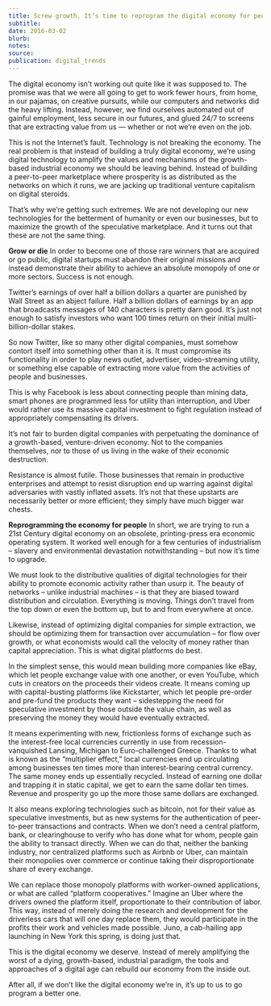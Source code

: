 ```yaml
---
title: Screw growth. It’s time to reprogram the digital economy for people
subtitle:
date: 2016-03-02
blurb:
notes:
source:
publication: digital_trends
---
```


The digital economy isn’t working out quite like it was supposed to.
The promise was that we were all going to get to work fewer hours, from home, in our pajamas, on creative pursuits, while our computers and networks did the heavy lifting. Instead, however, we find ourselves automated out of gainful employment, less secure in our futures, and glued 24/7 to screens that are extracting value from us — whether or not we’re even on the job.

This is not the Internet’s fault. Technology is not breaking the economy. The real problem is that instead of building a truly digital economy, we’re using digital technology to amplify the values and mechanisms of the growth-based industrial economy we should be leaving behind. Instead of building a peer-to-peer marketplace where prosperity is as distributed as the networks on which it runs, we are jacking up traditional venture capitalism on digital steroids.

That’s why we’re getting such extremes. We are not developing our new technologies for the betterment of humanity or even our businesses, but to maximize the growth of the speculative marketplace. And it turns out that these are not the same thing.

**Grow or die**
In order to become one of those rare winners that are acquired or go public, digital startups must abandon their original missions and instead demonstrate their ability to achieve an absolute monopoly of one or more sectors. Success is not enough.

Twitter’s earnings of over half a billion dollars a quarter are punished by Wall Street as an abject failure. Half a billion dollars of earnings by an app that broadcasts messages of 140 characters is pretty darn good. It’s just not enough to satisfy investors who want 100 times return on their initial multi-billion-dollar stakes.

So now Twitter, like so many other digital companies, must somehow contort itself into something other than it is. It must compromise its functionality in order to play news outlet, advertiser, video-streaming utility, or something else capable of extracting more value from the activities of people and businesses.

This is why Facebook is less about connecting people than mining data, smart phones are programmed less for utility than interruption, and Uber would rather use its massive capital investment to fight regulation instead of appropriately compensating its drivers.

It’s not fair to burden digital companies with perpetuating the dominance of a growth-based, venture-driven economy. Not to the companies themselves, nor to those of us living in the wake of their economic destruction.

Resistance is almost futile. Those businesses that remain in productive enterprises and attempt to resist disruption end up warring against digital adversaries with vastly inflated assets. It’s not that these upstarts are necessarily better or more efficient; they simply have much bigger war chests.

**Reprogramming the economy for people**
In short, we are trying to run a 21st Century digital economy on an obsolete, printing-press era economic operating system. It worked well enough for a few centuries of industrialism – slavery and environmental devastation notwithstanding – but now it’s time to upgrade.

We must look to the distributive qualities of digital technologies for their ability to promote economic activity rather than usurp it. The beauty of networks – unlike industrial machines – is that they are biased toward distribution and circulation. Everything is moving. Things don’t travel from the top down or even the bottom up, but to and from everywhere at once.

Likewise, instead of optimizing digital companies for simple extraction, we should be optimizing them for transaction over accumulation – for flow over growth, or what economists would call the velocity of money rather than capital appreciation. This is what digital platforms do best.

In the simplest sense, this would mean building more companies like eBay, which let people exchange value with one another, or even YouTube, which cuts in creators on the proceeds their videos create. It means coming up with capital-busting platforms like Kickstarter, which let people pre-order and pre-fund the products they want – sidestepping the need for speculative investment by those outside the value chain, as well as preserving the money they would have eventually extracted.

It means experimenting with new, frictionless forms of exchange such as the interest-free local currencies currently in use from recession-vanquished Lansing, Michigan to Euro-challenged Greece. Thanks to what is known as the “multiplier effect,” local currencies end up circulating among businesses ten times more than interest-bearing central currency. The same money ends up essentially recycled. Instead of earning one dollar and trapping it in static capital, we get to earn the same dollar ten times. Revenue and prosperity go up the more those same dollars are exchanged.

It also means exploring technologies such as bitcoin, not for their value as speculative investments, but as new systems for the authentication of peer-to-peer transactions and contracts. When we don’t need a central platform, bank, or clearinghouse to verify who has done what for whom, people gain the ability to transact directly. When we can do that, neither the banking industry, nor centralized platforms such as Airbnb or Uber, can maintain their monopolies over commerce or continue taking their disproportionate share of every exchange.

We can replace those monopoly platforms with worker-owned applications, or what are called “platform cooperatives.” Imagine an Uber where the drivers owned the platform itself, proportionate to their contribution of labor. This way, instead of merely doing the research and development for the driverless cars that will one day replace them, they would participate in the profits their work and vehicles made possible. Juno, a cab-hailing app launching in New York this spring, is doing just that.

This is the digital economy we deserve. Instead of merely amplifying the worst of a dying, growth-based, industrial paradigm, the tools and approaches of a digital age can rebuild our economy from the inside out.

After all, if we don’t like the digital economy we’re in, it’s up to us to go program a better one.
